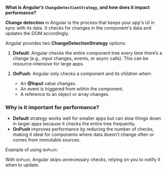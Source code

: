 **What is Angular’s `ChangeDetectionStrategy`, and how does it impact performance?**


**Change detection** in Angular is the process that keeps your app's UI in sync with its data. It checks for changes in the component's data and updates the DOM accordingly.

Angular provides two **ChangeDetectionStrategy** options:

1. **Default**: Angular checks the entire component tree every time there’s a change (e.g., input changes, events, or async calls). This can be resource-intensive for large apps.
    
2. **OnPush**: Angular only checks a component and its children when:
    
    - An **@Input** value changes.
    - An event is triggered from within the component.
    - A reference to an object or array changes.

### Why is it important for performance?

- **Default** strategy works well for smaller apps but can slow things down in larger apps because it checks the entire tree frequently.
- **OnPush** improves performance by reducing the number of checks, making it ideal for components where data doesn’t change often or comes from immutable sources.

Example of using `OnPush`:

<script>
import { ChangeDetectionStrategy, Component } from '@angular/core'; 
@Component({ 
selector: 'app-my-component', 
templateUrl: './my-component.component.html', 
changeDetection: ChangeDetectionStrategy.OnPush, }) 
export class MyComponent {}
</script>

With `OnPush`, Angular skips unnecessary checks, relying on you to notify it when to update.